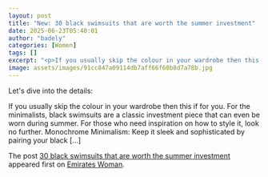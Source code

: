```yaml
---
layout: post
title: "New: 30 black swimsuits that are worth the summer investment"
date: 2025-06-23T05:40:01
author: "badely"
categories: [Women]
tags: []
excerpt: "<p>If you usually skip the colour in your wardrobe then this if for you. For the minimalists, black swimsuits are a classic investment piece that can "
image: assets/images/91cc847a09114db7aff66f60b8d7a78b.jpg
---
```


Let's dive into the details: <p>If you usually skip the colour in your wardrobe then this if for you. For the minimalists, black swimsuits are a classic investment piece that can even be worn during summer. For those who need inspiration on how to style it, look no further. Monochrome Minimalism: Keep it sleek and sophisticated by pairing your black [&#8230;]</p>
<p>The post <a href="https://emirateswoman.com/30-black-swimsuits-that-are-worth-the-summer-investment/" rel="nofollow">30 black swimsuits that are worth the summer investment</a> appeared first on <a href="https://emirateswoman.com" rel="nofollow">Emirates Woman</a>.</p>

